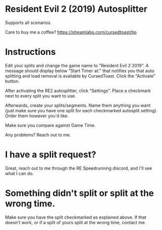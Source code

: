 # Resident Evil 2 (2019) Autosplitter

Supports all scenarios. 

Care to buy me a coffee?
https://streamlabs.com/cursedtoast/tip

# Instructions

Edit your splits and change the game name to "Resident Evil 2 2019". A message should display below "Start Timer at:" that notifies you that auto splitting and load removal is available by CursedToast. Click the "Activate" button.

After activating the RE2 autosplitter, click "Settings". Place a checkmark next to every split you want to use.

Afterwards, create your splits/segments. Name them anything you want (just make sure you have one split for each checkmarked autosplit setting). Order them however you'd like.

Make sure you compare against Game Time.

Any problems? Reach out to me.

# I have a split request?

Great, reach out to me through the RE Speedrunning discord, and I'll see what I can do.

# Something didn't split or split at the wrong time.

Make sure you have the split checkmarked as explained above. If that doesn't work, or if a split of yours split at the wrong time, contact me.

